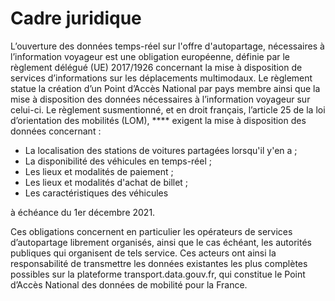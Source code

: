 # Cadre juridique

L’ouverture des données temps-réel sur l'offre d'autopartage, nécessaires à l’information voyageur est une obligation européenne, définie par le règlement délégué (UE) 2017/1926 concernant la mise à disposition de services d’informations sur les déplacements multimodaux. Le règlement statue la création d’un Point d’Accès National par pays membre ainsi que la mise à disposition des données nécessaires à l’information voyageur sur celui-ci. Le règlement susmentionné, et en droit français, l’article 25 de la loi d’orientation des mobilités (LOM), **** exigent la mise à disposition des données concernant :&#x20;

* La localisation des stations de voitures partagées lorsqu'il y'en a  ;
* La disponibilité des véhicules en temps-réel ;
* Les lieux et modalités de paiement ;
* Les lieux et modalités d'achat de billet ;
* Les caractéristiques des véhicules

à échéance du 1er décembre 2021.

Ces obligations concernent en particulier les opérateurs de services d’autopartage librement organisés, ainsi que le cas échéant, les autorités publiques qui organisent de tels service. Ces acteurs ont ainsi la responsabilité de transmettre les données existantes les plus complètes possibles sur la plateforme transport.data.gouv.fr, qui constitue le Point d’Accès National des données de mobilité pour la France.



